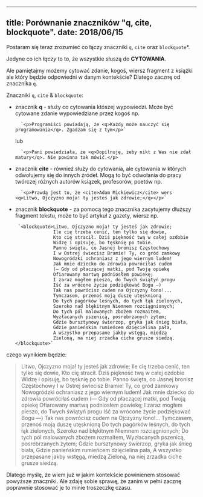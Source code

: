 ----
title: Porównanie znaczników "q, cite, blockquote".
date: 2018/06/15
----

Postaram się teraz zrozumieć co łączy znaczniki `q`, `cite` oraz `blockquote`*.

Jedyne co ich _łączy_ to to, że wszystkie słuszą do **CYTOWANIA**.

Ale pamiętajmy możemy cytować zdanie, kogoś, wiersz fragment z książki ale który
będzie odpowiedni w danym kontekście? Dlatego zacznę od znacznika `q`.

Znaczniki `q`, `cite` & `blockquote`:

* znacznik **q** - służy co cytowania któszej wypowiedzi. Może być cytowane
    zdanie wypowiedziane przez kogoś np.

        `<p>Programiści powiadają, że <q>Każdy może nauczyć się programowania</q>. Zgadzam się z tym</p>`

    lub

        `<p>Pani powiedziała, że <q>Dopilnuję, żeby nikt z Was nie zdał matury</q>. Nie powinna tak mówić.</p>

* znacznik **cite** - również służy do cytowania, ale cytowania w których
    odwołujemy się do innych źródeł. Mogą to być odwołania do pracy twórczej
    różnych autorów ksiązek, profesorów, poetów np.

        `<p>Prawdą jest to, że <cite>Adam Mickiewicz</cite> wers <q>Litwo, Ojczyzno moja! ty jesteś jak zdrowie;</q></p>`

* znacznik **blockquote** - za pomocą tego znacznika zacytujemy dłuższy
    fragment tekstu, może to być artykuł z gazety, wiersz np.

       `<blockquote>Litwo, Ojczyzno moja! ty jesteś jak zdrowie;
                    Ile cię trzeba cenić, ten tylko się dowie,
                    Kto cię stracił. Dziś piękność twą w całej ozdobie
                    Widzę i opisuję, bo tęsknię po tobie.
                    Panno święta, co Jasnej bronisz Częstochowy
                    I w Ostrej świecisz Bramie! Ty, co gród zamkowy
                    Nowogródzki ochraniasz z jego wiernym ludem!
                    Jak mnie dziecko do zdrowia powróciłaś cudem
                    (— Gdy od płaczącej matki, pod Twoją opiekę
                    Ofiarowany martwą podniosłem powiekę;
                    I zaraz mogłem pieszo, do Twych świątyń progu
                    Iść za wrócone życie podziękować Bogu —)
                    Tak nas powrócisz cudem na Ojczyzny łono!...
                    Tymczasem, przenoś moją duszę utęsknioną
                    Do tych pagórków leśnych, do tych łąk zielonych,
                    Szeroko nad błękitnym Niemnem rozciągnionych;
                    Do tych pól malowanych zbożem rozmaitem,
                    Wyzłacanych pszenicą, posrebrzanych żytem;
                    Gdzie bursztynowy świerzop, gryka jak śnieg biała,
                    Gdzie panieńskim rumieńcem dzięcielina pała,
                    A wszystko przepasane jakby wstęgą, miedzą
                    Zieloną, na niej zrzadka ciche grusze siedzą.</blockquote>`

czego wynikiem będzie:

 <blockquote>        Litwo, Ojczyzno moja! ty jesteś jak zdrowie;
                        Ile cię trzeba cenić, ten tylko się dowie,
                        Kto cię stracił. Dziś piękność twą w całej ozdobie
                        Widzę i opisuję, bo tęsknię po tobie.
                        Panno święta, co Jasnej bronisz Częstochowy
                        I w Ostrej świecisz Bramie! Ty, co gród zamkowy
                        Nowogródzki ochraniasz z jego wiernym ludem!
                        Jak mnie dziecko do zdrowia powróciłaś cudem
                        (— Gdy od płaczącej matki, pod Twoją opiekę
                        Ofiarowany martwą podniosłem powiekę;
                        I zaraz mogłem pieszo, do Twych świątyń progu
                        Iść za wrócone życie podziękować Bogu —)
                        Tak nas powrócisz cudem na Ojczyzny łono!...
                        Tymczasem, przenoś moją duszę utęsknioną
                        Do tych pagórków leśnych, do tych łąk zielonych,
                        Szeroko nad błękitnym Niemnem rozciągnionych;
                        Do tych pól malowanych zbożem rozmaitem,
                        Wyzłacanych pszenicą, posrebrzanych żytem;
                        Gdzie bursztynowy świerzop, gryka jak śnieg biała,
                        Gdzie panieńskim rumieńcem dzięcielina pała,
                        A wszystko przepasane jakby wstęgą, miedzą
                        Zieloną, na niej zrzadka ciche grusze siedzą.</blockquote>




Dlatego myślę, że wiem już w jakim kontekście powinienem stosować
powyższe znaczniki. Ale zdaję sobie sprawę, że zanim w pełni zacznę
poprawnie stosować je to minie troszeczkę czasu.


